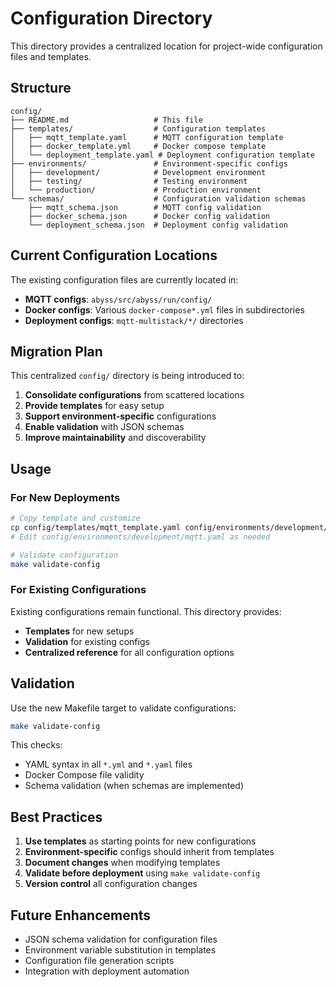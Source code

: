 # Configuration Directory

This directory provides a centralized location for project-wide configuration files and templates.

## Structure

```
config/
├── README.md                   # This file
├── templates/                  # Configuration templates
│   ├── mqtt_template.yaml      # MQTT configuration template
│   ├── docker_template.yml     # Docker compose template
│   └── deployment_template.yaml # Deployment configuration template
├── environments/               # Environment-specific configs
│   ├── development/            # Development environment
│   ├── testing/                # Testing environment
│   └── production/             # Production environment
└── schemas/                    # Configuration validation schemas
    ├── mqtt_schema.json        # MQTT config validation
    ├── docker_schema.json      # Docker config validation
    └── deployment_schema.json  # Deployment config validation
```

## Current Configuration Locations

The existing configuration files are currently located in:
- **MQTT configs**: `abyss/src/abyss/run/config/`
- **Docker configs**: Various `docker-compose*.yml` files in subdirectories
- **Deployment configs**: `mqtt-multistack/*/` directories

## Migration Plan

This centralized `config/` directory is being introduced to:

1. **Consolidate configurations** from scattered locations
2. **Provide templates** for easy setup
3. **Support environment-specific** configurations
4. **Enable validation** with JSON schemas
5. **Improve maintainability** and discoverability

## Usage

### For New Deployments
```bash
# Copy template and customize
cp config/templates/mqtt_template.yaml config/environments/development/mqtt.yaml
# Edit config/environments/development/mqtt.yaml as needed

# Validate configuration
make validate-config
```

### For Existing Configurations
Existing configurations remain functional. This directory provides:
- **Templates** for new setups
- **Validation** for existing configs  
- **Centralized reference** for all configuration options

## Validation

Use the new Makefile target to validate configurations:
```bash
make validate-config
```

This checks:
- YAML syntax in all `*.yml` and `*.yaml` files
- Docker Compose file validity
- Schema validation (when schemas are implemented)

## Best Practices

1. **Use templates** as starting points for new configurations
2. **Environment-specific** configs should inherit from templates
3. **Document changes** when modifying templates
4. **Validate before deployment** using `make validate-config`
5. **Version control** all configuration changes

## Future Enhancements

- JSON schema validation for configuration files
- Environment variable substitution in templates
- Configuration file generation scripts
- Integration with deployment automation